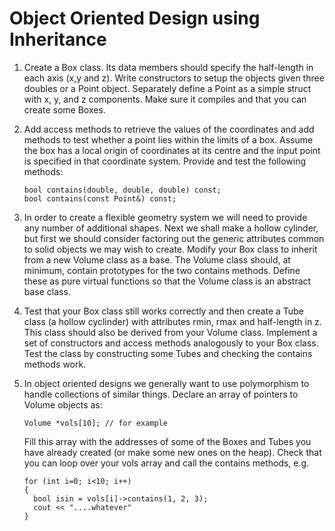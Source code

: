 # Object Oriented Design using Inheritance

1. Create a Box class.  Its data members should specify the half-length in
   each axis (x,y and z).  Write constructors to setup the objects given
   three doubles or a Point object.  Separately define a Point as a simple
   struct with x, y, and z components.  Make sure it compiles and that you
   can create some Boxes.

2. Add access methods to retrieve the values of the coordinates and add
   methods to test whether a point lies within the limits of a box.  Assume
   the box has a local origin of coordinates at its centre and the input
   point is specified in that coordinate system.  Provide and test the
   following methods:

   ```
   bool contains(double, double, double) const;
   bool contains(const Point&) const;
   ```

3. In order to create a flexible geometry system we will need to provide any
   number of additional shapes.  Next we shall make a hollow cylinder, but
   first we should consider factoring out the generic attributes common to
   solid objects we may wish to create.  Modify your Box class to inherit from
   a new Volume class as a base.  The Volume class should, at minimum, contain
   prototypes for the two contains methods.  Define these as pure virtual
   functions so that the Volume class is an abstract base class.

4. Test that your Box class still works correctly and then create a Tube class
   (a hollow cyclinder) with attributes rmin, rmax and half-length in z.  This
   class should also be derived from your Volume class.  Implement a set of
   constructors and access methods analogously to your Box class.  Test the
   class by constructing some Tubes and checking the contains methods work.

5. In object oriented designs we generally want to use polymorphism to handle
   collections of similar things.  Declare an array of pointers to Volume
   objects as:

   ```
   Volume *vols[10]; // for example
   ```

   Fill this array with the addresses of some of the Boxes and Tubes you have
   already created (or make some new ones on the heap).  Check that you can
   loop over your vols array and call the contains methods, e.g.

   ```
   for (int i=0; i<10; i++)
   {
     bool isin = vols[i]->contains(1, 2, 3);
     cout << "....whatever"
   }
   ```
